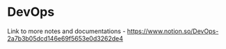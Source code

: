 # DevOps

Link to more notes and documentations - https://www.notion.so/DevOps-2a7b3b05dcd146e69f5653e0d3262de4

